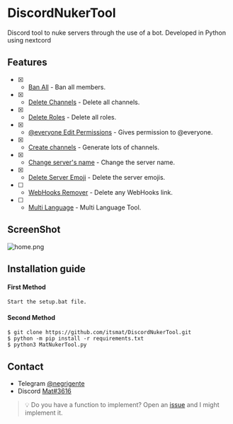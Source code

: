 # DiscordNukerTool
Discord tool to nuke servers through the use of a bot. Developed in Python using nextcord

## Features
- [x] - [Ban All](https://github.com/itsmat/DiscordNukerTool) - Ban all members.
- [x] - [Delete Channels](https://github.com/itsmat/DiscordNukerTool) - Delete all channels.
- [x] - [Delete Roles](https://github.com/itsmat/DiscordNukerTool) - Delete all roles.
- [x] - [@everyone Edit Permissions](https://github.com/itsmat/DiscordNukerTool) - Gives permission to @everyone.
- [x] - [Create channels](https://github.com/itsmat/DiscordNukerTool) - Generate lots of channels.
- [x] - [Change server's name](https://github.com/itsmat/DiscordNukerTool) - Change the server name.
- [x] - [Delete Server Emoji](https://github.com/itsmat/DiscordNukerTool) - Delete the server emojis.
- [ ] - [WebHooks Remover](https://github.com/itsmat/DiscordNukerTool) - Delete any WebHooks link.
- [ ] - [Multi Language](https://github.com/itsmat/DiscordNukerTool) - Multi Language Tool.

## ScreenShot
![home.png](https://cdn.discordapp.com/attachments/1040683904115425390/1042185914329350145/image.png)

## Installation guide

#### First Method
```
Start the setup.bat file.
```

#### Second Method
```
$ git clone https://github.com/itsmat/DiscordNukerTool.git
$ python -m pip install -r requirements.txt
$ python3 MatNukerTool.py
```

## Contact
- Telegram [@negrigente](https://t.me/negrigente)
- Discord [Mat#3616](https://github.com/itsmat)

> 💡 Do you have a function to implement? Open an [issue](https://github.com/itsmat/DiscordNukerTool/issues/new) and I might implement it.
